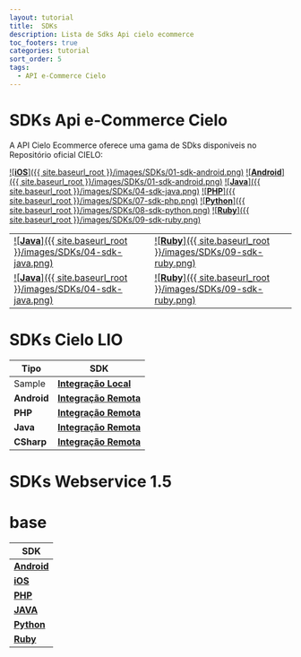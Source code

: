 ```yaml
---
layout: tutorial
title:  SDKs
description: Lista de Sdks Api cielo ecommerce
toc_footers: true
categories: tutorial
sort_order: 5
tags:
  - API e-Commerce Cielo
---
```


# SDKs Api e-Commerce Cielo

A API Cielo Ecommerce oferece uma gama de SDks disponiveis no Repositório oficial CIELO:

[![**iOS**]({{ site.baseurl_root }}/images/SDKs/01-sdk-android.png)](https://github.com/DeveloperCielo/API-3.0-Android)
[![**Android**]({{ site.baseurl_root }}/images/SDKs/01-sdk-android.png)](https://github.com/DeveloperCielo/API-3.0-Android)
[![**Java**]({{ site.baseurl_root }}/images/SDKs/04-sdk-java.png)](https://github.com/DeveloperCielo/API-3.0-Java)
[![**PHP**]({{ site.baseurl_root }}/images/SDKs/07-sdk-php.png)](https://github.com/DeveloperCielo/API-3.0-PHP) 
[![**Python**]({{ site.baseurl_root }}/images/SDKs/08-sdk-python.png)](https://github.com/DeveloperCielo/API-3.0-Python)
[![**Ruby**]({{ site.baseurl_root }}/images/SDKs/09-sdk-ruby.png)](https://github.com/DeveloperCielo/API-3.0-Ruby)

| | |
|-|-|
|[![**Java**]({{ site.baseurl_root }}/images/SDKs/04-sdk-java.png)](https://github.com/DeveloperCielo/API-3.0-Java)|[![**Ruby**]({{ site.baseurl_root }}/images/SDKs/09-sdk-ruby.png)](https://github.com/DeveloperCielo/API-3.0-Ruby)|
|[![**Java**]({{ site.baseurl_root }}/images/SDKs/04-sdk-java.png)](https://github.com/DeveloperCielo/API-3.0-Java)|[![**Ruby**]({{ site.baseurl_root }}/images/SDKs/09-sdk-ruby.png)](https://github.com/DeveloperCielo/API-3.0-Ruby)|

# SDKs Cielo LIO

|Tipo|SDK                                                                |
|----|-------------------------------------------------------------------|
|Sample|[**Integração Local**](https://github.com/DeveloperCielo/API-3.0-Android)  |
|**Android**|[**Integração Remota**](https://github.com/DeveloperCielo/API-3.0-iOS)          |
|**PHP**|[**Integração Remota**](https://github.com/DeveloperCielo/API-3.0-PHP)          |
|**Java**|[**Integração Remota**](https://github.com/DeveloperCielo/API-3.0-Java)        |
|**CSharp**|[**Integração Remota**](https://github.com/DeveloperCielo/API-3.0-Python)    |

# SDKs Webservice 1.5

# base

|SDK                                                                |
|-------------------------------------------------------------------|
|[**Android**](https://github.com/DeveloperCielo/API-3.0-Android)  |
|[**iOS**](https://github.com/DeveloperCielo/API-3.0-iOS)          |
|[**PHP**](https://github.com/DeveloperCielo/API-3.0-PHP)          |
|[**JAVA**](https://github.com/DeveloperCielo/API-3.0-Java)        |
|[**Python**](https://github.com/DeveloperCielo/API-3.0-Python)    |
|[**Ruby**](https://github.com/DeveloperCielo/API-3.0-Ruby)        |